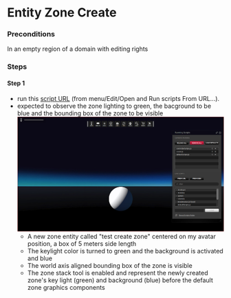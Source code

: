 # Entity Zone Create

### Preconditions
In an empty region of a domain with editing rights

### Steps

#### Step 1
- run this [script URL](./create.js?raw=true) (from menu/Edit/Open and Run scripts From URL...). 
- expected to observe the zone lighting to green, the bacground to be blue and the bounding box of the zone to be visible ![](./create.png)
  - A new zone entity called "test create zone" centered on my avatar position, a box of 5 meters side length
  - The keylight color is turned to green and the background is activated and blue
  - The world axis aligned bounding box of the zone is visible
  - The zone stack tool is enabled and represent the newly created zone's key light (green) and background (blue) before the default zone graphics components

 
